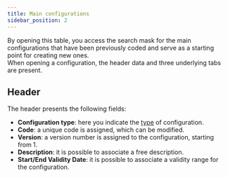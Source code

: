 ```yaml
---
title: Main configurations
sidebar_position: 2
---
```


By opening this table, you access the search mask for the main configurations that have been previously coded and serve as a starting point for creating new ones.        
When opening a configuration, the header data and three underlying tabs are present. 

## Header

The header presents the following fields:
- **Configuration type**: here you indicate the [type]( /docs/configurations/tables/CPQ/configuration-type) of configuration. 
- **Code**: a unique code is assigned, which can be modified.
- **Version**: a version number is assigned to the configuration, starting from 1.
- **Description**: it is possible to associate a free description.
- **Start/End Validity Date**: it is possible to associate a validity range for the configuration.